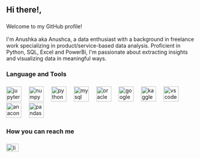 <h2 align="left">Hi there!,</h2>

###

<p align="left">Welcome to my GitHub profile! <br><br>I'm Anushka aka Anushca, a data enthusiast with a background in freelance work specializing in product/service-based data analysis. Proficient in Python, SQL, Excel and PowerBi, I'm passionate about extracting insights and visualizing data in meaningful ways.</p>

###

<h3 align="left">Language and Tools</h3>

###

<div align="left">
  <img src="https://cdn.simpleicons.org/jupyter/F37626" height="40" alt="jupyter logo"  />
  <img width="12" />
  <img src="https://cdn.simpleicons.org/numpy/013243" height="40" alt="numpy logo"  />
  <img width="12" />
  <img src="https://skillicons.dev/icons?i=py" height="40" alt="python logo"  />
  <img width="12" />
  <img src="https://cdn.simpleicons.org/mysql/4479A1" height="40" alt="mysql logo"  />
  <img width="12" />
  <img src="https://cdn.jsdelivr.net/gh/devicons/devicon/icons/oracle/oracle-original.svg" height="40" alt="oracle logo"  />
  <img width="12" />
  <img src="https://cdn.jsdelivr.net/gh/devicons/devicon/icons/googlecloud/googlecloud-original.svg" height="40" alt="googlecloud logo"  />
  <img width="12" />
  <img src="https://cdn.simpleicons.org/kaggle/20BEFF" height="40" alt="kaggle logo"  />
  <img width="12" />
  <img src="https://cdn.simpleicons.org/visualstudiocode/007ACC" height="40" alt="vscode logo"  />
  <img width="12" />
  <img src="https://img.shields.io/badge/Anaconda-44A833?logo=anaconda&logoColor=white&style=for-the-badge" height="40" alt="anaconda logo"  />
  <img width="12" />
  <img src="https://img.shields.io/badge/pandas-150458?logo=pandas&logoColor=white&style=for-the-badge" height="40" alt="pandas logo"  />
</div>

###

<h3 align="left">How you can reach me</h3>

###

<div align="left">
  <a href="https://www.linkedin.com/in/anushkajoshi-dataanalyst-copywriter/" target="_blank">
    <img src="https://raw.githubusercontent.com/maurodesouza/profile-readme-generator/master/src/assets/icons/social/linkedin/default.svg" width="33" height="21" alt="linkedin logo"  />
  </a>
</div>

###
